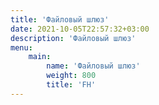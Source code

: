```yaml
---
title: 'Файловый шлюз'
date: 2021-10-05T22:57:32+03:00
description: 'Файловый шлюз'
menu:
    main:
        name: 'Файловый шлюз'
        weight: 800
        title: 'FH'
---
```

